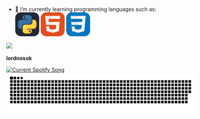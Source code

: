 - 🌱 I’m currently learning programming languages such as: \
<img src='https://github.com/Tsprnay/icons/blob/main/icons/Python-Dark.svg' style='height: 64px; widht: auto;'> <img src='https://github.com/Tsprnay/icons/blob/main/icons/HTML.svg' style='height: 64px; widht: auto;'> <img src='https://github.com/Tsprnay/icons/blob/main/icons/CSS.svg' style='height: 64px; widht: auto;'>

![](https://komarev.com/ghpvc/?username=moodgaga&color=lightgrey&style=for-the-badge)

<b>lordnosok</b>

<a href="https://github.com/tthn0/Spotify-Readme">
  <img src="https://spotifinder-dpd0q3pyx-moodgaga.vercel.app/api?spin=true&theme=dark&scan=true" alt="Current Spotify Song">
</a>


<img src='https://github.com/moodgaga/moodgaga/blob/output/github-contribution-grid-snake-dark.svg'>
